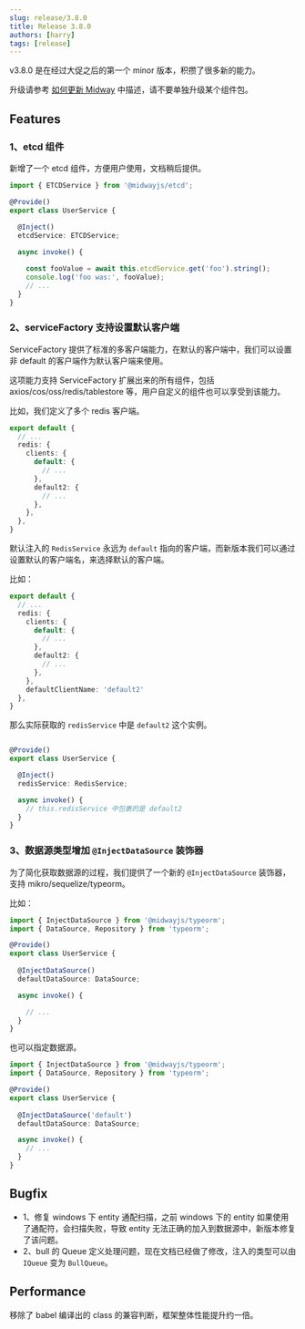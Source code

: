 ```yaml
---
slug: release/3.8.0
title: Release 3.8.0
authors: [harry]
tags: [release]
---
```


v3.8.0 是在经过大促之后的第一个 minor 版本，积攒了很多新的能力。

升级请参考  [如何更新 Midway](../../docs/how_to_update_midway) 中描述，请不要单独升级某个组件包。


## Features

### 1、etcd 组件

新增了一个 etcd 组件，方便用户使用，文档稍后提供。

```typescript
import { ETCDService } from '@midwayjs/etcd';

@Provide()
export class UserService {
  
  @Inject()
  etcdService: ETCDService;

  async invoke() {

    const fooValue = await this.etcdService.get('foo').string();
    console.log('foo was:', fooValue);
    // ...
  }
}
```



### 2、serviceFactory 支持设置默认客户端

ServiceFactory 提供了标准的多客户端能力，在默认的客户端中，我们可以设置非 default 的客户端作为默认客户端来使用。

这项能力支持 ServiceFactory 扩展出来的所有组件，包括 axios/cos/oss/redis/tablestore 等，用户自定义的组件也可以享受到该能力。

比如，我们定义了多个 redis 客户端。


```typescript
export default {
  // ...
  redis: {
    clients: {
      default: {
        // ...
      },
      default2: {
        // ...
      },
    },
  },
}
```

默认注入的 `RedisService` 永远为 `default` 指向的客户端，而新版本我们可以通过设置默认的客户端名，来选择默认的客户端。

比如：

```typescript
export default {
  // ...
  redis: {
    clients: {
      default: {
        // ...
      },
      default2: {
        // ...
      },
    },
    defaultClientName: 'default2'
  },
}
```

那么实际获取的 `redisService` 中是 `default2` 这个实例。

```typescript

@Provide()
export class UserService {

  @Inject()
  redisService: RedisService;

  async invoke() {
    // this.redisService 中包裹的是 default2
  }
}
```



### 3、数据源类型增加 `@InjectDataSource` 装饰器

为了简化获取数据源的过程，我们提供了一个新的 `@InjectDataSource` 装饰器，支持 mikro/sequelize/typeorm。

比如：

```typescript
import { InjectDataSource } from '@midwayjs/typeorm';
import { DataSource, Repository } from 'typeorm';

@Provide()
export class UserService {
  
  @InjectDataSource()
  defaultDataSource: DataSource;

  async invoke() {

    // ...
  }
}
```

也可以指定数据源。

```typescript
import { InjectDataSource } from '@midwayjs/typeorm';
import { DataSource, Repository } from 'typeorm';

@Provide()
export class UserService {
  
  @InjectDataSource('default')
  defaultDataSource: DataSource;

  async invoke() {
    // ...
  }
}
```



## Bugfix



- 1、修复 windows 下 entity 通配扫描，之前 windows 下的 entity 如果使用了通配符，会扫描失败，导致 entity 无法正确的加入到数据源中，新版本修复了该问题。
- 2、bull 的 Queue 定义处理问题，现在文档已经做了修改，注入的类型可以由 `IQueue` 变为 `BullQueue`。



## Performance

移除了 babel 编译出的 class 的兼容判断，框架整体性能提升约一倍。

